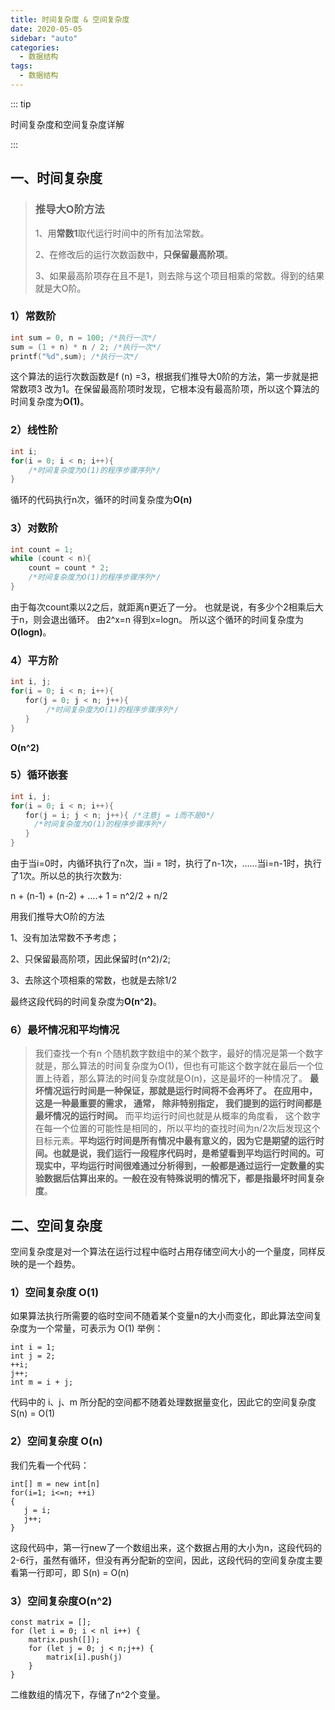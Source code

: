 ```yaml
---
title: 时间复杂度 & 空间复杂度
date: 2020-05-05
sidebar: "auto"
categories:
  - 数据结构
tags:
  - 数据结构
---
```


::: tip

时间复杂度和空间复杂度详解

:::

<!-- more -->
## 一、时间复杂度

> ### 推导大O阶方法
>
> 1、用**常数1**取代运行时间中的所有加法常数。
>
> 2、在修改后的运行次数函数中，**只保留最高阶项**。
>
> 3、如果最高阶项存在且不是1，则去除与这个项目相乘的常数。得到的结果就是大O阶。

### 1）常数阶

```C
int sum = 0, n = 100; /*执行一次*/
sum = (1 + n) * n / 2; /*执行一次*/
printf("%d",sum); /*执行一次*/
```

这个算法的运行次数函数是f (n) =3，根据我们推导大0阶的方法，第一步就是把常数项3 改为1。在保留最高阶项时发现，它根本没有最高阶项，所以这个算法的时间复杂度为**O(1)**。

### 2）线性阶

```c
int i;
for(i = 0; i < n; i++){
	/*时间复杂度为O(1)的程序步骤序列*/
}
```

循环的代码执行n次，循环的时间复杂度为**O(n)**

### 3）对数阶

```C
int count = 1;
while (count < n){
	count = count * 2;
    /*时间复杂度为O(1)的程序步骤序列*/
}
```

由于每次count乘以2之后，就距离n更近了一分。 也就是说，有多少个2相乘后大于n，则会退出循环。 由2^x=n 得到x=logn。 所以这个循环的时间复杂度为**O(logn)**。

### 4）平方阶

```c
int i, j;
for(i = 0; i < n; i++){
　　for(j = 0; j < n; j++){
		/*时间复杂度为O(1)的程序步骤序列*/
　　}
}
```

**O(n^2)**

### 5）循环嵌套

```c
int i, j;
for(i = 0; i < n; i++){
　　for(j = i; j < n; j++){ /*注意j = i而不是0*/
　　	/*时间复杂度为O(1)的程序步骤序列*/
　　}
}
```

由于当i=0时，内循环执行了n次，当i = 1时，执行了n-1次，……当i=n-1时，执行了1次。所以总的执行次数为:

n + (n-1) + (n-2) + ....+ 1 = n^2/2 + n/2

用我们推导大O阶的方法

1、没有加法常数不予考虑；

2、只保留最高阶项，因此保留时(n^2)/2;

3、去除这个项相乘的常数，也就是去除1/2

最终这段代码的时间复杂度为**O(n^2)**。

### 6）最坏情况和平均情况

>  我们查找一个有n 个随机数字数组中的某个数字，最好的情况是第一个数字就是，那么算法的时间复杂度为O(1)，但也有可能这个数字就在最后一个位置上待着，那么算法的时间复杂度就是O(n)，这是最坏的一种情况了。
>   **最坏情况运行时间是一种保证，那就是运行时间将不会再坏了。 在应用中，这是一种最重要的需求， 通常， 除非特别指定， 我们提到的运行时间都是最坏情况的运行时间。**
>   而平均运行时间也就是从概率的角度看， 这个数字在每一个位置的可能性是相同的，所以平均的查找时间为n/2次后发现这个目标元素。**平均运行时间是所有情况中最有意义的，因为它是期望的运行时间。**也就是说，我们运行一段程序代码时，是希望看到平均运行时间的。可现实中，平均运行时间很难通过分析得到，一般都是通过运行一定数量的实验数据后估算出来的。一般在没有特殊说明的情况下，都是指**最坏时间复杂度**。

## 二、空间复杂度

空间复杂度是对一个算法在运行过程中临时占用存储空间大小的一个量度，同样反映的是一个趋势。

### 1）空间复杂度 **O(1)**

如果算法执行所需要的临时空间不随着某个变量n的大小而变化，即此算法空间复杂度为一个常量，可表示为 O(1)
举例：

```text
int i = 1;
int j = 2;
++i;
j++;
int m = i + j;
```

代码中的 i、j、m 所分配的空间都不随着处理数据量变化，因此它的空间复杂度 S(n) = O(1)

### 2）空间复杂度 **O(n)**

我们先看一个代码：

```text
int[] m = new int[n]
for(i=1; i<=n; ++i)
{
   j = i;
   j++;
}
```

这段代码中，第一行new了一个数组出来，这个数据占用的大小为n，这段代码的2-6行，虽然有循环，但没有再分配新的空间，因此，这段代码的空间复杂度主要看第一行即可，即 S(n) = O(n)

### 3）空间复杂度**O(n^2)**

```
const matrix = [];
for (let i = 0; i < nl i++) {
	matrix.push([]);
	for (let j = 0; j < n;j++) {
		matrix[i].push(j)
	}
}
```

二维数组的情况下，存储了n^2个变量。

